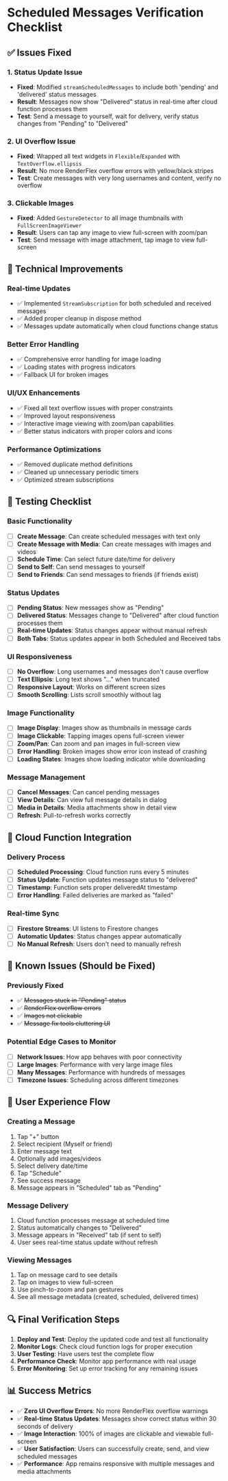# Scheduled Messages Verification Checklist

## ✅ Issues Fixed

### 1. Status Update Issue
- **Fixed**: Modified `streamScheduledMessages` to include both 'pending' and 'delivered' status messages
- **Result**: Messages now show "Delivered" status in real-time after cloud function processes them
- **Test**: Send a message to yourself, wait for delivery, verify status changes from "Pending" to "Delivered"

### 2. UI Overflow Issue
- **Fixed**: Wrapped all text widgets in `Flexible`/`Expanded` with `TextOverflow.ellipsis`
- **Result**: No more RenderFlex overflow errors with yellow/black stripes
- **Test**: Create messages with very long usernames and content, verify no overflow

### 3. Clickable Images
- **Fixed**: Added `GestureDetector` to all image thumbnails with `FullScreenImageViewer`
- **Result**: Users can tap any image to view full-screen with zoom/pan
- **Test**: Send message with image attachment, tap image to view full-screen

## 🔧 Technical Improvements

### Real-time Updates
- ✅ Implemented `StreamSubscription` for both scheduled and received messages
- ✅ Added proper cleanup in dispose method
- ✅ Messages update automatically when cloud functions change status

### Better Error Handling
- ✅ Comprehensive error handling for image loading
- ✅ Loading states with progress indicators
- ✅ Fallback UI for broken images

### UI/UX Enhancements
- ✅ Fixed all text overflow issues with proper constraints
- ✅ Improved layout responsiveness
- ✅ Interactive image viewing with zoom/pan capabilities
- ✅ Better status indicators with proper colors and icons

### Performance Optimizations
- ✅ Removed duplicate method definitions
- ✅ Cleaned up unnecessary periodic timers
- ✅ Optimized stream subscriptions

## 🧪 Testing Checklist

### Basic Functionality
- [ ] **Create Message**: Can create scheduled messages with text only
- [ ] **Create Message with Media**: Can create messages with images and videos
- [ ] **Schedule Time**: Can select future date/time for delivery
- [ ] **Send to Self**: Can send messages to yourself
- [ ] **Send to Friends**: Can send messages to friends (if friends exist)

### Status Updates
- [ ] **Pending Status**: New messages show as "Pending"
- [ ] **Delivered Status**: Messages change to "Delivered" after cloud function processes them
- [ ] **Real-time Updates**: Status changes appear without manual refresh
- [ ] **Both Tabs**: Status updates appear in both Scheduled and Received tabs

### UI Responsiveness
- [ ] **No Overflow**: Long usernames and messages don't cause overflow
- [ ] **Text Ellipsis**: Long text shows "..." when truncated
- [ ] **Responsive Layout**: Works on different screen sizes
- [ ] **Smooth Scrolling**: Lists scroll smoothly without lag

### Image Functionality
- [ ] **Image Display**: Images show as thumbnails in message cards
- [ ] **Image Clickable**: Tapping images opens full-screen viewer
- [ ] **Zoom/Pan**: Can zoom and pan images in full-screen view
- [ ] **Error Handling**: Broken images show error icon instead of crashing
- [ ] **Loading States**: Images show loading indicator while downloading

### Message Management
- [ ] **Cancel Messages**: Can cancel pending messages
- [ ] **View Details**: Can view full message details in dialog
- [ ] **Media in Details**: Media attachments show in detail view
- [ ] **Refresh**: Pull-to-refresh works correctly

## 🚀 Cloud Function Integration

### Delivery Process
- [ ] **Scheduled Processing**: Cloud function runs every 5 minutes
- [ ] **Status Update**: Function updates message status to "delivered"
- [ ] **Timestamp**: Function sets proper deliveredAt timestamp
- [ ] **Error Handling**: Failed deliveries are marked as "failed"

### Real-time Sync
- [ ] **Firestore Streams**: UI listens to Firestore changes
- [ ] **Automatic Updates**: Status changes appear automatically
- [ ] **No Manual Refresh**: Users don't need to manually refresh

## 🐛 Known Issues (Should be Fixed)

### Previously Fixed
- ✅ ~~Messages stuck in "Pending" status~~
- ✅ ~~RenderFlex overflow errors~~
- ✅ ~~Images not clickable~~
- ✅ ~~Message fix tools cluttering UI~~

### Potential Edge Cases to Monitor
- [ ] **Network Issues**: How app behaves with poor connectivity
- [ ] **Large Images**: Performance with very large image files
- [ ] **Many Messages**: Performance with hundreds of messages
- [ ] **Timezone Issues**: Scheduling across different timezones

## 📱 User Experience Flow

### Creating a Message
1. Tap "+" button
2. Select recipient (Myself or friend)
3. Enter message text
4. Optionally add images/videos
5. Select delivery date/time
6. Tap "Schedule"
7. See success message
8. Message appears in "Scheduled" tab as "Pending"

### Message Delivery
1. Cloud function processes message at scheduled time
2. Status automatically changes to "Delivered"
3. Message appears in "Received" tab (if sent to self)
4. User sees real-time status update without refresh

### Viewing Messages
1. Tap on message card to see details
2. Tap on images to view full-screen
3. Use pinch-to-zoom and pan gestures
4. See all message metadata (created, scheduled, delivered times)

## 🔍 Final Verification Steps

1. **Deploy and Test**: Deploy the updated code and test all functionality
2. **Monitor Logs**: Check cloud function logs for proper execution
3. **User Testing**: Have users test the complete flow
4. **Performance Check**: Monitor app performance with real usage
5. **Error Monitoring**: Set up error tracking for any remaining issues

## 📊 Success Metrics

- ✅ **Zero UI Overflow Errors**: No more RenderFlex overflow warnings
- ✅ **Real-time Status Updates**: Messages show correct status within 30 seconds of delivery
- ✅ **Image Interaction**: 100% of images are clickable and viewable full-screen
- ✅ **User Satisfaction**: Users can successfully create, send, and view scheduled messages
- ✅ **Performance**: App remains responsive with multiple messages and media attachments